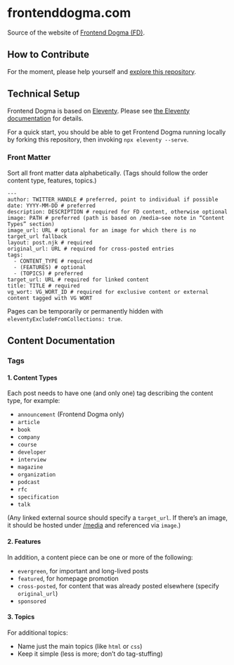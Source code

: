 # frontenddogma.com

Source of the website of [Frontend Dogma (FD)](https://frontenddogma.com/).

## How to Contribute

For the moment, please help yourself and [explore this repository](https://github.com/j9t/frontenddogma.com).

## Technical Setup

Frontend Dogma is based on [Eleventy](https://www.11ty.dev/). Please see [the Eleventy documentation](https://www.11ty.dev/docs/) for details.

For a quick start, you should be able to get Frontend Dogma running locally by forking this repository, then invoking `npx eleventy --serve`.

### Front Matter

Sort all front matter data alphabetically. (Tags should follow the order content type, features, topics.)

```
---
author: TWITTER_HANDLE # preferred, point to individual if possible
date: YYYY-MM-DD # preferred
description: DESCRIPTION # required for FD content, otherwise optional
image: PATH # preferred (path is based on /media—see note in “Content Types” section)
image_url: URL # optional for an image for which there is no target_url fallback
layout: post.njk # required
original_url: URL # required for cross-posted entries
tags:
  - CONTENT_TYPE # required
  - (FEATURES) # optional
  - (TOPICS) # preferred
target_url: URL # required for linked content
title: TITLE # required
vg_wort: VG_WORT_ID # required for exclusive content or external content tagged with VG WORT
```

Pages can be temporarily or permanently hidden with `eleventyExcludeFromCollections: true`.

## Content Documentation

### Tags

#### 1. Content Types

Each post needs to have one (and only one) tag describing the content type, for example:

* `announcement` (Frontend Dogma only)
* `article`
* `book`
* `company`
* `course`
* `developer`
* `interview`
* `magazine`
* `organization`
* `podcast`
* `rfc`
* `specification`
* `talk`

(Any linked external source should specify a `target_url`. If there’s an image, it should be hosted under [/media](https://github.com/j9t/frontenddogma.com/tree/main/media) and referenced via `image`.)

#### 2. Features

In addition, a content piece can be one or more of the following:

* `evergreen`, for important and long-lived posts
* `featured`, for homepage promotion
* `cross-posted`, for content that was already posted elsewhere (specify `original_url`)
* `sponsored`

#### 3. Topics

For additional topics:

* Name just the main topics (like `html` or `css`)
* Keep it simple (less is more; don’t do tag-stuffing)